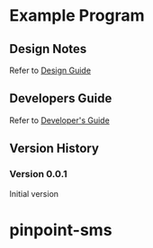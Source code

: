 # Example Program

## Design Notes

Refer to [Design Guide](docs/design-guide.md)

## Developers Guide

Refer to [Developer's Guide](docs/dev-guide.md)

## Version History

### Version 0.0.1

Initial version
# pinpoint-sms
